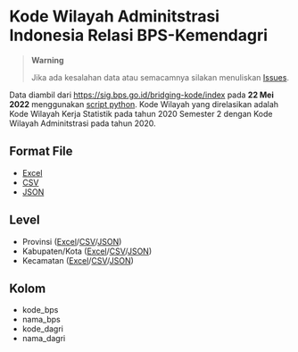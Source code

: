 # Kode Wilayah Adminitstrasi Indonesia Relasi BPS-Kemendagri

> **Warning**
>
> Jika ada kesalahan data atau semacamnya silakan menuliskan [Issues](https://github.com/zakiego/Kode-Wilayah-Adminitstrasi-Indonesia-BPS-Kemendagri/issues/new).

Data diambil dari https://sig.bps.go.id/bridging-kode/index pada **22 Mei 2022** menggunakan [script python](/scripts).
Kode Wilayah yang direlasikan adalah Kode Wilayah Kerja Statistik pada tahun 2020 Semester 2 dengan Kode Wilayah Adminitstrasi pada tahun 2020.

## Format File

- [Excel](/excel/)
- [CSV](/csv/)
- [JSON](/json/)

## Level

- Provinsi ([Excel](/excel/provinsi.xlsx)/[CSV](/csv/provinsi.csv)/[JSON](/json/provinsi.json))
- Kabupaten/Kota ([Excel](/excel/kabkota.xlsx)/[CSV](/csv/kabkota.csv)/[JSON](/json/provinsi.json))
- Kecamatan ([Excel](/excel/kecamatan.xlsx)/[CSV](/csv/kecamatan.csv)/[JSON](/json/kecamatan.json))

## Kolom

- kode_bps
- nama_bps
- kode_dagri
- nama_dagri
